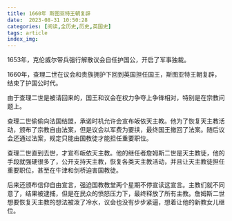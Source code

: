 ```yaml
---
title: 1660年 斯图亚特王朝复辟
date:  2023-08-31 10:50:28
categories: [阅读,全历史,历史,英国史]
tags: article
index_img: 
---
```


1653年，克伦威尔带兵强行解散议会自任护国公，开启了军事独裁。

1660年，查理二世在议会和贵族拥护下回到英国担任国王，斯图亚特王朝复辟，结束了护国公时代。

由于查理二世是被请回来的，国王和议会在权力争夺上争锋相对，特别是在宗教问题上。

查理二世偷偷向法国结盟，承诺时机允许会宣布皈依天主教。他为了恢复天主教活动，颁布了宗教自由法案，但是议会以军费为要挟，最终国王撤回了法案。随后议会还通过法案，规定只能由国教徒才能担任重要职位。

查理二世直到去世，才宣布皈依天主教。他的继任者詹姆斯二世是天主教徒，他的手段就强硬很多了，公开支持天主教，恢复各类天主教活动，并且让天主教徒担任重要职位，甚至在牛津和剑桥迫害国教徒。

后来还颁布信仰自由宣言，强迫国教教堂两个星期不停宣读这宣言。主教们就不同意了，结果被逮捕，但是在民众的愤怒压力下，最终释放了所有主教。詹姆斯二世想要恢复天主教的想法被泼了冷水，议会也没有步步紧逼，想着让他的新教女儿继位。